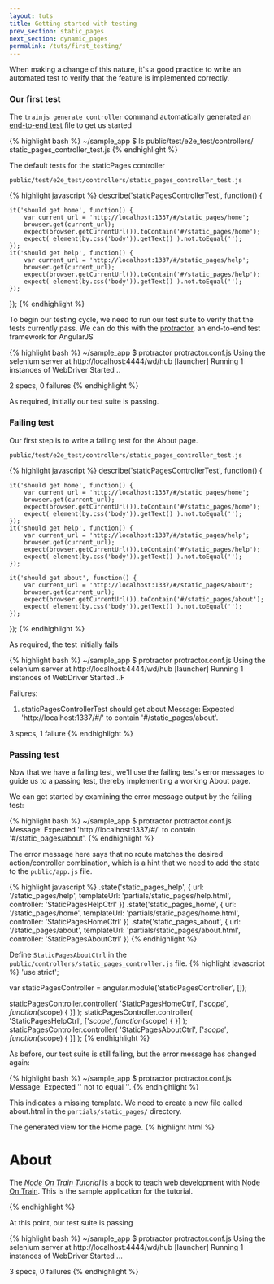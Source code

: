 ```yaml
---
layout: tuts
title: Getting started with testing
prev_section: static_pages
next_section: dynamic_pages
permalink: /tuts/first_testing/
---
```


When making a change of this nature, it's a good practice to write an automated test to verify that the feature is implemented correctly.

### Our first test

The `trainjs generate controller` command automatically generated an [end-to-end test](http://www.protractortest.org/) file to get us started

{% highlight bash %}
~/sample_app $ ls public/test/e2e_test/controllers/
static_pages_controller_test.js
{% endhighlight %}

The default tests for the staticPages controller

`public/test/e2e_test/controllers/static_pages_controller_test.js`

{% highlight javascript %}
describe('staticPagesControllerTest', function() {

	it('should get home', function() {
		var current_url = 'http://localhost:1337/#/static_pages/home';
		browser.get(current_url);
		expect(browser.getCurrentUrl()).toContain('#/static_pages/home');
		expect( element(by.css('body')).getText() ).not.toEqual('');
	});
	it('should get help', function() {
		var current_url = 'http://localhost:1337/#/static_pages/help';
		browser.get(current_url);
		expect(browser.getCurrentUrl()).toContain('#/static_pages/help');
		expect( element(by.css('body')).getText() ).not.toEqual('');
	});

});
{% endhighlight %}

To begin our testing cycle, we need to run our test suite to verify that the tests currently pass. We can do this with the [protractor](http://www.protractortest.org/), an end-to-end test framework for AngularJS

{% highlight bash %}
~/sample_app $ protractor protractor.conf.js
Using the selenium server at http://localhost:4444/wd/hub
[launcher] Running 1 instances of WebDriver
Started
..

2 specs, 0 failures
{% endhighlight %}

As required, initially our test suite is passing.

### Failing test

Our first step is to write a failing test for the About page.

`public/test/e2e_test/controllers/static_pages_controller_test.js`

{% highlight javascript %}
describe('staticPagesControllerTest', function() {

	it('should get home', function() {
		var current_url = 'http://localhost:1337/#/static_pages/home';
		browser.get(current_url);
		expect(browser.getCurrentUrl()).toContain('#/static_pages/home');
		expect( element(by.css('body')).getText() ).not.toEqual('');
	});
	it('should get help', function() {
		var current_url = 'http://localhost:1337/#/static_pages/help';
		browser.get(current_url);
		expect(browser.getCurrentUrl()).toContain('#/static_pages/help');
		expect( element(by.css('body')).getText() ).not.toEqual('');
	});

	it('should get about', function() {
		var current_url = 'http://localhost:1337/#/static_pages/about';
		browser.get(current_url);
		expect(browser.getCurrentUrl()).toContain('#/static_pages/about');
		expect( element(by.css('body')).getText() ).not.toEqual('');
	});

});
{% endhighlight %}

As required, the test initially fails

{% highlight bash %}
~/sample_app $ protractor protractor.conf.js
Using the selenium server at http://localhost:4444/wd/hub
[launcher] Running 1 instances of WebDriver
Started
..F

Failures:
1) staticPagesControllerTest should get about
  Message:
	Expected 'http://localhost:1337/#/' to contain '#/static_pages/about'.

3 specs, 1 failure
{% endhighlight %}

### Passing test

Now that we have a failing test, we'll use the failing test's error messages to guide us to a passing test, thereby implementing a working About page.

We can get started by examining the error message output by the failing test:

{% highlight bash %}
~/sample_app $ protractor protractor.conf.js
   Message:
	 Expected 'http://localhost:1337/#/' to contain '#/static_pages/about'.
{% endhighlight %}

The error message here says that no route matches the desired action/controller combination, which is a hint that we need to add the state to the `public/app.js` file.

{% highlight javascript %}
.state('static_pages_help', {
	url: '/static_pages/help',
	templateUrl: 'partials/static_pages/help.html',
	controller: 'StaticPagesHelpCtrl'
})
.state('static_pages_home', {
	url: '/static_pages/home',
	templateUrl: 'partials/static_pages/home.html',
	controller: 'StaticPagesHomeCtrl'
})
.state('static_pages_about', {
	url: '/static_pages/about',
	templateUrl: 'partials/static_pages/about.html',
	controller: 'StaticPagesAboutCtrl'
})
{% endhighlight %}

Define `StaticPagesAboutCtrl` in the `public/controllers/static_pages_controller.js` file.
{% highlight javascript %}
'use strict';

var staticPagesController = angular.module('staticPagesController', []);

staticPagesController.controller(
	'StaticPagesHomeCtrl',
	['$scope', function ($scope) {
	}]
);
staticPagesController.controller(
	'StaticPagesHelpCtrl',
	['$scope', function ($scope) {
	}]
);
staticPagesController.controller(
	'StaticPagesAboutCtrl',
	['$scope', function ($scope) {
	}]
);
{% endhighlight %}

As before, our test suite is still failing, but the error message has changed again:

{% highlight bash %}
~/sample_app $ protractor protractor.conf.js
   Message:
	 Expected '' not to equal ''.
{% endhighlight %}

This indicates a missing template. We need to create a new file called about.html in the `partials/static_pages/` directory.

The generated view for the Home page.
{% highlight html %}
<h1>About</h1>
<p>
  The <a href="http://www.nodeontrain.xyz/"><em>Node On Train
  Tutorial</em></a> is a
  <a href="http://www.nodeontrain.xyz">book</a>
  to teach web development with
  <a href="http://nodeontrain.xyz/">Node On Train</a>.
  This is the sample application for the tutorial.
</p>
{% endhighlight %}


At this point, our test suite is passing

{% highlight bash %}
~/sample_app $ protractor protractor.conf.js
Using the selenium server at http://localhost:4444/wd/hub
[launcher] Running 1 instances of WebDriver
Started
...

3 specs, 0 failures
{% endhighlight %}

